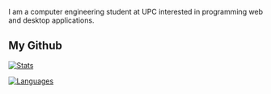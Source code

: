 I am a computer engineering student at UPC interested in programming web and desktop applications.

## My Github

[![Stats](https://github-readme-stats.vercel.app/api?username=raulgilabert&show_icons=true&theme=dark)](https://github.com/raulgilabert)


[![Languages](https://github-readme-stats.vercel.app/api/top-langs?username=raulgilabert&show_icons=true&locale=en&theme=dark)](https://github.com/raulgilabert)
